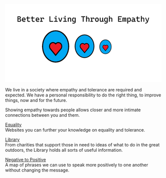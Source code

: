 ![Better Living Through Empathy](https://github.com/tgburgin/better-living-through-empathy/blob/main/images/logo.png)  

We live in a society where empathy and tolerance are required and expected. We have a personal responsibility to do the right thing, to improve things, now and for the future.

Showing empathy towards people allows closer and more intimate connections between you and them.

[Equality](docs/equality.md)  
Websites you can further your knowledge on equality and tolerance.  
  
[Library](docs/library.md)  
From charities that support those in need to ideas of what to do in the great outdoors, the Library holds all sorts of useful information.
  
[Negative to Positive](docs/negative-to-positive.md)  
A map of phrases we can use to speak more positively to one another without changing the message.  
  